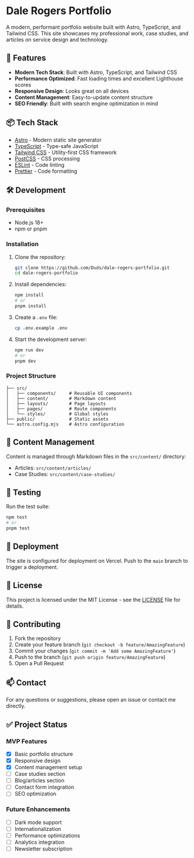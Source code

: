 # Dale Rogers Portfolio

A modern, performant portfolio website built with Astro, TypeScript, and Tailwind CSS. This site showcases my professional work, case studies, and articles on service design and technology.

## 🚀 Features

- **Modern Tech Stack**: Built with Astro, TypeScript, and Tailwind CSS
- **Performance Optimized**: Fast loading times and excellent Lighthouse scores
- **Responsive Design**: Looks great on all devices
- **Content Management**: Easy-to-update content structure
- **SEO Friendly**: Built with search engine optimization in mind

## 📦 Tech Stack

- [Astro](https://astro.build/) - Modern static site generator
- [TypeScript](https://www.typescriptlang.org/) - Type-safe JavaScript
- [Tailwind CSS](https://tailwindcss.com/) - Utility-first CSS framework
- [PostCSS](https://postcss.org/) - CSS processing
- [ESLint](https://eslint.org/) - Code linting
- [Prettier](https://prettier.io/) - Code formatting

## 🛠️ Development

### Prerequisites

- Node.js 18+
- npm or pnpm

### Installation

1. Clone the repository:

   ```bash
   git clone https://github.com/Duds/dale-rogers-portfolio.git
   cd dale-rogers-portfolio
   ```

2. Install dependencies:

   ```bash
   npm install
   # or
   pnpm install
   ```

3. Create a `.env` file:

   ```bash
   cp .env.example .env
   ```

4. Start the development server:
   ```bash
   npm run dev
   # or
   pnpm dev
   ```

### Project Structure

```
├── src/
│   ├── components/     # Reusable UI components
│   ├── content/        # Markdown content
│   ├── layouts/        # Page layouts
│   ├── pages/          # Route components
│   └── styles/         # Global styles
├── public/             # Static assets
└── astro.config.mjs    # Astro configuration
```

## 📝 Content Management

Content is managed through Markdown files in the `src/content/` directory:

- Articles: `src/content/articles/`
- Case Studies: `src/content/case-studies/`

## 🧪 Testing

Run the test suite:

```bash
npm test
# or
pnpm test
```

## 🚀 Deployment

The site is configured for deployment on Vercel. Push to the `main` branch to trigger a deployment.

## 📄 License

This project is licensed under the MIT License - see the [LICENSE](LICENSE) file for details.

## 🤝 Contributing

1. Fork the repository
2. Create your feature branch (`git checkout -b feature/AmazingFeature`)
3. Commit your changes (`git commit -m 'Add some AmazingFeature'`)
4. Push to the branch (`git push origin feature/AmazingFeature`)
5. Open a Pull Request

## 📫 Contact

For any questions or suggestions, please open an issue or contact me directly.

## ✅ Project Status

### MVP Features

- [x] Basic portfolio structure
- [x] Responsive design
- [x] Content management setup
- [ ] Case studies section
- [ ] Blog/articles section
- [ ] Contact form integration
- [ ] SEO optimization

### Future Enhancements

- [ ] Dark mode support
- [ ] Internationalization
- [ ] Performance optimizations
- [ ] Analytics integration
- [ ] Newsletter subscription
